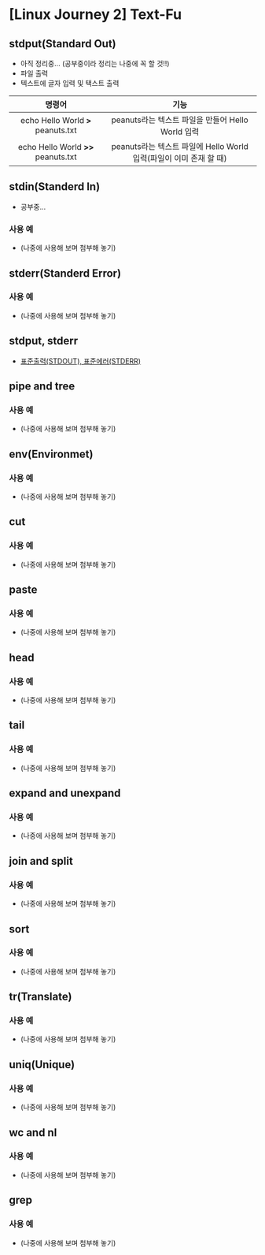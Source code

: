 # [Linux Journey 2] Text-Fu
## stdput(Standard Out)
- 아직 정리중... (공부중이라 정리는 나중에 꼭 할 것!!)
- 파일 출력
- 텍스트에 글자 입력 및 택스트 출력

|명령어|기능|
|:-----:|:-----:|
|echo Hello World **>** peanuts.txt |peanuts라는 텍스트 파일을 만들어 Hello World 입력|
|echo Hello World **>>** peanuts.txt |peanuts라는 텍스트 파일에 Hello World 입력(파일이 이미 존재 할 때)|


## stdin(Standerd In)
- 공부중...
### 사용 예
- (나중에 사용해 보며 첨부해 놓기)

## stderr(Standerd Error)
### 사용 예
- (나중에 사용해 보며 첨부해 놓기)


## stdput, stderr 
- [표준출력(STDOUT), 표준에러(STDERR)](https://sarc.io/index.php/forum/tips/551-linux-stdout-stderr-dev-null)

## pipe and tree
### 사용 예
- (나중에 사용해 보며 첨부해 놓기)

## env(Environmet)
### 사용 예
- (나중에 사용해 보며 첨부해 놓기)

## cut
### 사용 예
- (나중에 사용해 보며 첨부해 놓기)

## paste
### 사용 예
- (나중에 사용해 보며 첨부해 놓기)

## head
### 사용 예
- (나중에 사용해 보며 첨부해 놓기)

## tail
### 사용 예
- (나중에 사용해 보며 첨부해 놓기)

## expand and unexpand
### 사용 예
- (나중에 사용해 보며 첨부해 놓기)

## join and split
### 사용 예
- (나중에 사용해 보며 첨부해 놓기)

## sort
### 사용 예
- (나중에 사용해 보며 첨부해 놓기)

## tr(Translate)
### 사용 예
- (나중에 사용해 보며 첨부해 놓기)

## uniq(Unique)
### 사용 예
- (나중에 사용해 보며 첨부해 놓기)

## wc and nl
### 사용 예
- (나중에 사용해 보며 첨부해 놓기)

## grep
### 사용 예
- (나중에 사용해 보며 첨부해 놓기)
